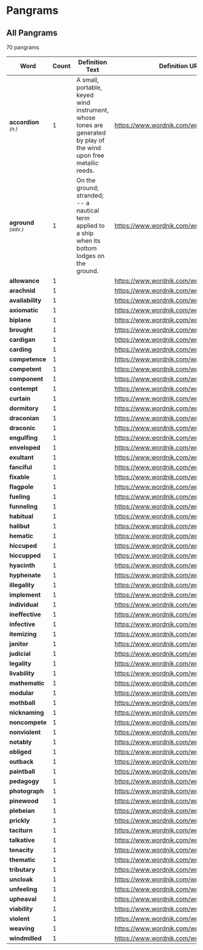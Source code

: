 <!-- generated via `poetry shell` then `make gen-stats` -->

# Pangrams

## All Pangrams

<!-- generated table start -->

70 pangrams

| Word                                |   Count | Definition Text                                                                                                   | Definition URL                             |
|-------------------------------------|---------|-------------------------------------------------------------------------------------------------------------------|--------------------------------------------|
| **accordion** <small>*(n.)*</small> |       1 | A small, portable, keyed wind instrument, whose tones are generated by play of the wind upon free metallic reeds. | https://www.wordnik.com/words/accordion    |
| **aground** <small>*(adv.)*</small> |       1 | On the ground; stranded; -- a nautical term applied to a ship when its bottom lodges on the ground.               | https://www.wordnik.com/words/aground      |
| **allowance**                       |       1 |                                                                                                                   | https://www.wordnik.com/words/allowance    |
| **arachnid**                        |       1 |                                                                                                                   | https://www.wordnik.com/words/arachnid     |
| **availability**                    |       1 |                                                                                                                   | https://www.wordnik.com/words/availability |
| **axiomatic**                       |       1 |                                                                                                                   | https://www.wordnik.com/words/axiomatic    |
| **biplane**                         |       1 |                                                                                                                   | https://www.wordnik.com/words/biplane      |
| **brought**                         |       1 |                                                                                                                   | https://www.wordnik.com/words/brought      |
| **cardigan**                        |       1 |                                                                                                                   | https://www.wordnik.com/words/cardigan     |
| **carding**                         |       1 |                                                                                                                   | https://www.wordnik.com/words/carding      |
| **competence**                      |       1 |                                                                                                                   | https://www.wordnik.com/words/competence   |
| **competent**                       |       1 |                                                                                                                   | https://www.wordnik.com/words/competent    |
| **component**                       |       1 |                                                                                                                   | https://www.wordnik.com/words/component    |
| **contempt**                        |       1 |                                                                                                                   | https://www.wordnik.com/words/contempt     |
| **curtain**                         |       1 |                                                                                                                   | https://www.wordnik.com/words/curtain      |
| **dormitory**                       |       1 |                                                                                                                   | https://www.wordnik.com/words/dormitory    |
| **draconian**                       |       1 |                                                                                                                   | https://www.wordnik.com/words/draconian    |
| **draconic**                        |       1 |                                                                                                                   | https://www.wordnik.com/words/draconic     |
| **engulfing**                       |       1 |                                                                                                                   | https://www.wordnik.com/words/engulfing    |
| **enveloped**                       |       1 |                                                                                                                   | https://www.wordnik.com/words/enveloped    |
| **exultant**                        |       1 |                                                                                                                   | https://www.wordnik.com/words/exultant     |
| **fanciful**                        |       1 |                                                                                                                   | https://www.wordnik.com/words/fanciful     |
| **fixable**                         |       1 |                                                                                                                   | https://www.wordnik.com/words/fixable      |
| **flagpole**                        |       1 |                                                                                                                   | https://www.wordnik.com/words/flagpole     |
| **fueling**                         |       1 |                                                                                                                   | https://www.wordnik.com/words/fueling      |
| **funneling**                       |       1 |                                                                                                                   | https://www.wordnik.com/words/funneling    |
| **habitual**                        |       1 |                                                                                                                   | https://www.wordnik.com/words/habitual     |
| **halibut**                         |       1 |                                                                                                                   | https://www.wordnik.com/words/halibut      |
| **hematic**                         |       1 |                                                                                                                   | https://www.wordnik.com/words/hematic      |
| **hiccuped**                        |       1 |                                                                                                                   | https://www.wordnik.com/words/hiccuped     |
| **hiccupped**                       |       1 |                                                                                                                   | https://www.wordnik.com/words/hiccupped    |
| **hyacinth**                        |       1 |                                                                                                                   | https://www.wordnik.com/words/hyacinth     |
| **hyphenate**                       |       1 |                                                                                                                   | https://www.wordnik.com/words/hyphenate    |
| **illegality**                      |       1 |                                                                                                                   | https://www.wordnik.com/words/illegality   |
| **implement**                       |       1 |                                                                                                                   | https://www.wordnik.com/words/implement    |
| **individual**                      |       1 |                                                                                                                   | https://www.wordnik.com/words/individual   |
| **ineffective**                     |       1 |                                                                                                                   | https://www.wordnik.com/words/ineffective  |
| **infective**                       |       1 |                                                                                                                   | https://www.wordnik.com/words/infective    |
| **itemizing**                       |       1 |                                                                                                                   | https://www.wordnik.com/words/itemizing    |
| **janitor**                         |       1 |                                                                                                                   | https://www.wordnik.com/words/janitor      |
| **judicial**                        |       1 |                                                                                                                   | https://www.wordnik.com/words/judicial     |
| **legality**                        |       1 |                                                                                                                   | https://www.wordnik.com/words/legality     |
| **livability**                      |       1 |                                                                                                                   | https://www.wordnik.com/words/livability   |
| **mathematic**                      |       1 |                                                                                                                   | https://www.wordnik.com/words/mathematic   |
| **modular**                         |       1 |                                                                                                                   | https://www.wordnik.com/words/modular      |
| **mothball**                        |       1 |                                                                                                                   | https://www.wordnik.com/words/mothball     |
| **nicknaming**                      |       1 |                                                                                                                   | https://www.wordnik.com/words/nicknaming   |
| **noncompete**                      |       1 |                                                                                                                   | https://www.wordnik.com/words/noncompete   |
| **nonviolent**                      |       1 |                                                                                                                   | https://www.wordnik.com/words/nonviolent   |
| **notably**                         |       1 |                                                                                                                   | https://www.wordnik.com/words/notably      |
| **obliged**                         |       1 |                                                                                                                   | https://www.wordnik.com/words/obliged      |
| **outback**                         |       1 |                                                                                                                   | https://www.wordnik.com/words/outback      |
| **paintball**                       |       1 |                                                                                                                   | https://www.wordnik.com/words/paintball    |
| **pedagogy**                        |       1 |                                                                                                                   | https://www.wordnik.com/words/pedagogy     |
| **photograph**                      |       1 |                                                                                                                   | https://www.wordnik.com/words/photograph   |
| **pinewood**                        |       1 |                                                                                                                   | https://www.wordnik.com/words/pinewood     |
| **plebeian**                        |       1 |                                                                                                                   | https://www.wordnik.com/words/plebeian     |
| **prickly**                         |       1 |                                                                                                                   | https://www.wordnik.com/words/prickly      |
| **taciturn**                        |       1 |                                                                                                                   | https://www.wordnik.com/words/taciturn     |
| **talkative**                       |       1 |                                                                                                                   | https://www.wordnik.com/words/talkative    |
| **tenacity**                        |       1 |                                                                                                                   | https://www.wordnik.com/words/tenacity     |
| **thematic**                        |       1 |                                                                                                                   | https://www.wordnik.com/words/thematic     |
| **tributary**                       |       1 |                                                                                                                   | https://www.wordnik.com/words/tributary    |
| **uncloak**                         |       1 |                                                                                                                   | https://www.wordnik.com/words/uncloak      |
| **unfeeling**                       |       1 |                                                                                                                   | https://www.wordnik.com/words/unfeeling    |
| **upheaval**                        |       1 |                                                                                                                   | https://www.wordnik.com/words/upheaval     |
| **viability**                       |       1 |                                                                                                                   | https://www.wordnik.com/words/viability    |
| **violent**                         |       1 |                                                                                                                   | https://www.wordnik.com/words/violent      |
| **weaving**                         |       1 |                                                                                                                   | https://www.wordnik.com/words/weaving      |
| **windmilled**                      |       1 |                                                                                                                   | https://www.wordnik.com/words/windmilled   |

<!-- generated table end -->
